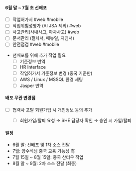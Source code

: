 
#### 6월 말 ~ 7월 초 선배포 

- [ ] 작업허가서 #web #mobile 
- [ ] 작업위험성평가 (AI JSA 제외) #web 
- [ ] 사고관리(사내사고, 아차사고) #web 
- [ ] 문서관리 (절차서, 매뉴얼, 지침서)
- [ ] 안전점검 #web #mobile 

- 선배포를 위해 추가 작업 필요
	- [ ] 기준정보 번역 
	- [ ] HR Interface
	- [ ] 작업허가서 기준정보 변경 (중국 기준만)
	- [ ] AWS / Linux / MSSQL 환경 세팅
	- [ ] Jasper 번역

#### 배포 무관 변경점

- [ ] 협력사 포탈 회원가입 시 개인정보 동의 추가 
	- [ ] 회원가입/탈퇴 요청 → SHE 담당자 확인 → 승인 시 가입/탈퇴





#### 일정

- 6월 말: 선배포 및 1차 소스 전달
- 7월: 양수석님 중국 교육 가능성 有
- 7월 15일 ~ 8월 15일: 중국 산터우 작업 
- 8월 말 ~ 9월: 2차 소스 전달 (최종)